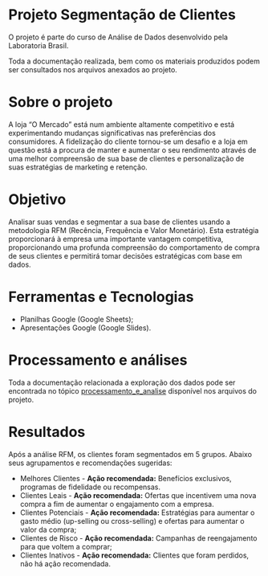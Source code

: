 # Projeto Segmentação de Clientes

O projeto é parte do curso de Análise de Dados desenvolvido pela Laboratoria Brasil.

Toda a documentação realizada, bem como os materiais produzidos podem ser consultados nos arquivos anexados ao projeto.

# Sobre o projeto

A loja “O Mercado” está num ambiente altamente competitivo e está experimentando mudanças significativas nas preferências dos consumidores. A fidelização do cliente tornou-se um desafio e a loja em questão está a procura de manter e aumentar o seu rendimento através de uma melhor compreensão de sua base de clientes e personalização de suas estratégias de marketing e retenção.

# Objetivo

Analisar suas vendas e segmentar a sua base de clientes usando a metodologia RFM (Recência, Frequência e Valor Monetário). Esta estratégia proporcionará à empresa uma importante vantagem competitiva, proporcionando uma profunda compreensão do comportamento de compra de seus clientes e permitirá tomar decisões estratégicas com base em dados.

# Ferramentas e Tecnologias

- Planilhas Google (Google Sheets);
- Apresentações Google (Google Slides).

# Processamento e análises

Toda a documentação relacionada a exploração dos dados pode ser encontrada no tópico [processamento_e_analise](https://github.com/beatriz-mdc/Projeto1_Segmentacao/blob/main/processamento_e_analise.md) disponível nos arquivos do projeto.

# Resultados

Após a análise RFM, os clientes foram segmentados em 5 grupos. Abaixo seus agrupamentos e recomendações sugeridas:

- Melhores Clientes - **Ação recomendada:** Benefícios exclusivos, programas de fidelidade ou recompensas.
- Clientes Leais - **Ação recomendada:** Ofertas que incentivem uma nova compra a fim de aumentar o engajamento com a empresa.
- Clientes Potenciais - **Ação recomendada:** Estratégias para aumentar o gasto médio (up-selling ou cross-selling) e ofertas para aumentar o valor da compra;
- Clientes de Risco - **Ação recomendada:** Campanhas de reengajamento para que voltem a comprar;
- Clientes Inativos - **Ação recomendada:** Clientes que foram perdidos, não há ação recomendada.


  
